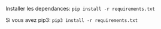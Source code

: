 Installer les dependances: `pip install -r requirements.txt`

Si vous avez pip3: `pip3 install -r requirements.txt`
